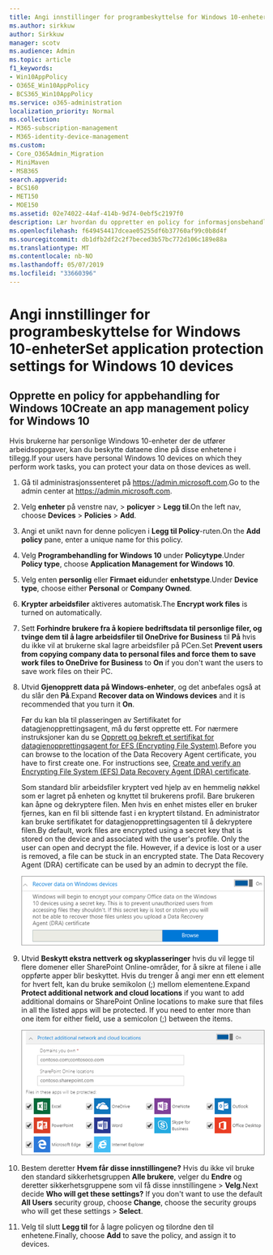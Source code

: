 ```yaml
---
title: Angi innstillinger for programbeskyttelse for Windows 10-enheter
ms.author: sirkkuw
author: Sirkkuw
manager: scotv
ms.audience: Admin
ms.topic: article
f1_keywords:
- Win10AppPolicy
- O365E_Win10AppPolicy
- BCS365_Win10AppPolicy
ms.service: o365-administration
localization_priority: Normal
ms.collection:
- M365-subscription-management
- M365-identity-device-management
ms.custom:
- Core_O365Admin_Migration
- MiniMaven
- MSB365
search.appverid:
- BCS160
- MET150
- MOE150
ms.assetid: 02e74022-44af-414b-9d74-0ebf5c2197f0
description: Lær hvordan du oppretter en policy for informasjonsbehandling av app og beskytte arbeidsfiler på Windows 10 enheter.
ms.openlocfilehash: f649454417dceae05255df6b37760af99c0b8d4f
ms.sourcegitcommit: db1dfb2df2c2f7beced3b57bc772d106c189e88a
ms.translationtype: MT
ms.contentlocale: nb-NO
ms.lasthandoff: 05/07/2019
ms.locfileid: "33660396"
---
```

# <a name="set-application-protection-settings-for-windows-10-devices"></a><span data-ttu-id="f15a5-103">Angi innstillinger for programbeskyttelse for Windows 10-enheter</span><span class="sxs-lookup"><span data-stu-id="f15a5-103">Set application protection settings for Windows 10 devices</span></span>

## <a name="create-an-app-management-policy-for-windows-10"></a><span data-ttu-id="f15a5-104">Opprette en policy for appbehandling for Windows 10</span><span class="sxs-lookup"><span data-stu-id="f15a5-104">Create an app management policy for Windows 10</span></span>

<span data-ttu-id="f15a5-105">Hvis brukerne har personlige Windows 10-enheter der de utfører arbeidsoppgaver, kan du beskytte dataene dine på disse enhetene i tillegg.</span><span class="sxs-lookup"><span data-stu-id="f15a5-105">If your users have personal Windows 10 devices on which they perform work tasks, you can protect your data on those devices as well.</span></span>
  
1. <span data-ttu-id="f15a5-106">Gå til administrasjonssenteret på <a href="https://go.microsoft.com/fwlink/p/?linkid=837890" target="_blank">https://admin.microsoft.com</a>.</span><span class="sxs-lookup"><span data-stu-id="f15a5-106">Go to the admin center at <a href="https://go.microsoft.com/fwlink/p/?linkid=837890" target="_blank">https://admin.microsoft.com</a>.</span></span> 
    
2. <span data-ttu-id="f15a5-107">Velg **enheter** på venstre nav, \> **policyer** \> **Legg til**.</span><span class="sxs-lookup"><span data-stu-id="f15a5-107">On the left nav, choose **Devices** \> **Policies** \> **Add**.</span></span>

3. <span data-ttu-id="f15a5-108">Angi et unikt navn for denne policyen i **Legg til Policy**-ruten.</span><span class="sxs-lookup"><span data-stu-id="f15a5-108">On the **Add policy** pane, enter a unique name for this policy.</span></span> 
    
4. <span data-ttu-id="f15a5-109">Velg **Programbehandling for Windows 10** under **Policytype**.</span><span class="sxs-lookup"><span data-stu-id="f15a5-109">Under **Policy type**, choose **Application Management for Windows 10**.</span></span>
    
5. <span data-ttu-id="f15a5-110">Velg enten **personlig** eller **Firmaet eid**under **enhetstype**.</span><span class="sxs-lookup"><span data-stu-id="f15a5-110">Under **Device type**, choose either **Personal** or **Company Owned**.</span></span>
    
6. <span data-ttu-id="f15a5-111">**Krypter arbeidsfiler** aktiveres automatisk.</span><span class="sxs-lookup"><span data-stu-id="f15a5-111">The **Encrypt work files** is turned on automatically.</span></span> 
    
7. <span data-ttu-id="f15a5-112">Sett **Forhindre brukere fra å kopiere bedriftsdata til personlige filer, og tvinge dem til å lagre arbeidsfiler til OneDrive for Business** til **På** hvis du ikke vil at brukerne skal lagre arbeidsfiler på PCen.</span><span class="sxs-lookup"><span data-stu-id="f15a5-112">Set **Prevent users from copying company data to personal files and force them to save work files to OneDrive for Business** to **On** if you don't want the users to save work files on their PC.</span></span> 
    
9. <span data-ttu-id="f15a5-113">Utvid **Gjenopprett data på Windows-enheter**, og det anbefales også at du slår den **På**.</span><span class="sxs-lookup"><span data-stu-id="f15a5-113">Expand **Recover data on Windows devices** and it is recommended that you turn it **On**.</span></span>
    
    <span data-ttu-id="f15a5-p101">Før du kan bla til plasseringen av Sertifikatet for datagjenopprettingsagent, må du først opprette ett. For nærmere instruksjoner kan du se [Opprett og bekreft et sertifikat for datagjenopprettingsagent for EFS (Encrypting File System)](https://go.microsoft.com/fwlink/p/?linkid=853700).</span><span class="sxs-lookup"><span data-stu-id="f15a5-p101">Before you can browse to the location of the Data Recovery Agent certificate, you have to first create one. For instructions see, [Create and verify an Encrypting File System (EFS) Data Recovery Agent (DRA) certificate](https://go.microsoft.com/fwlink/p/?linkid=853700).</span></span>
    
    <span data-ttu-id="f15a5-p102">Som standard blir arbeidsfiler kryptert ved hjelp av en hemmelig nøkkel som er lagret på enheten og knyttet til brukerens profil. Bare brukeren kan åpne og dekryptere filen. Men hvis en enhet mistes eller en bruker fjernes, kan en fil bli sittende fast i en kryptert tilstand. En administrator kan bruke sertifikatet for datagjenopprettingsagenten til å dekryptere filen.</span><span class="sxs-lookup"><span data-stu-id="f15a5-p102">By default, work files are encrypted using a secret key that is stored on the device and associated with the user's profile. Only the user can open and decrypt the file. However, if a device is lost or a user is removed, a file can be stuck in an encrypted state. The Data Recovery Agent (DRA) certificate can be used by an admin to decrypt the file.</span></span>
    
    ![Browse to Data Recovery Agent certificate.](media/7d7d664f-b72f-4293-a3e7-d0fa7371366c.png)
  
10. <span data-ttu-id="f15a5-p103">Utvid **Beskytt ekstra nettverk og skyplasseringer** hvis du vil legge til flere domener eller SharePoint Online-områder, for å sikre at filene i alle oppførte apper blir beskyttet. Hvis du trenger å angi mer enn ett element for hvert felt, kan du bruke semikolon (;) mellom elementene.</span><span class="sxs-lookup"><span data-stu-id="f15a5-p103">Expand **Protect additional network and cloud locations** if you want to add additional domains or SharePoint Online locations to make sure that files in all the listed apps will be protected. If you need to enter more than one item for either field, use a semicolon (;) between the items.</span></span>
    
    ![Expand Protect additional network and cloud locations, and enter domains or SharePoint Online sites you own.](media/7afaa0c7-ba53-456d-8c61-312c45e09625.png)
  
11. <span data-ttu-id="f15a5-p104">Bestem deretter **Hvem får disse innstillingene?** Hvis du ikke vil bruke den standard sikkerhetsgruppen **Alle brukere**, velger du **Endre** og deretter sikkerhetsgruppene som vil få disse innstillingene \> **Velg**.</span><span class="sxs-lookup"><span data-stu-id="f15a5-p104">Next decide **Who will get these settings?** If you don't want to use the default **All Users** security group, choose **Change**, choose the security groups who will get these settings \> **Select**.</span></span>
    
12. <span data-ttu-id="f15a5-126">Velg til slutt **Legg til** for å lagre policyen og tilordne den til enhetene.</span><span class="sxs-lookup"><span data-stu-id="f15a5-126">Finally, choose **Add** to save the policy, and assign it to devices.</span></span> 